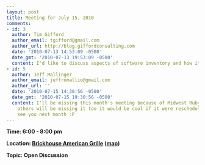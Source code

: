 ```yaml
---
layout: post
title: Meeting for July 15, 2010
comments:
- id: 3
  author: Tim Gifford
  author_email: tgifford@gmail.com
  author_url: http://blog.giffordconsulting.com
  date: '2010-07-13 14:53:09 -0500'
  date_gmt: '2010-07-13 19:53:09 -0500'
  content: I'd like to discuss aspects of software inventory and how it can be reduced.
- id: 5
  author: Jeff Mallinger
  author_email: jeffromallio@gmail.com
  author_url: ''
  date: '2010-07-15 14:30:56 -0500'
  date_gmt: '2010-07-15 19:30:56 -0500'
  content: I'll be missing this month's meeting because of Midwest Ruby - if many
    others will be missing it too it would be cool if it were rescheduled.  If not,
    see you next month :P
---
```

<p><strong>Time: 6:00 - 8:00 pm</strong></p>
<p><strong><strong>Location: </strong><a href="http://www.brickhouseamericangrille.com/dsmhome.htm" target="_blank"><strong>Brickhouse American Grille</strong></a><strong> (</strong><a href="http://maps.google.com/maps?client=safari&amp;q=1301+Northwest+114th+Street,+clive,+ia&amp;oe=UTF-8&amp;ie=UTF8&amp;hq=&amp;hnear=1301+NW+114th+St,+Clive,+Polk,+Iowa+50325&amp;gl=us&amp;ei=vPn3S6-cDJv2MOjk7K8F&amp;ved=0CBcQ8gEwAA&amp;t=h&amp;z=16" target="_blank"><strong>map</strong></a><strong>)</strong></strong></p>
<p><strong><strong>Topic: Open Discussion</strong></strong></p>
